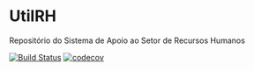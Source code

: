 # UtilRH
Repositório do Sistema de Apoio ao Setor de Recursos Humanos

[![Build Status](https://travis-ci.com/gbianka/utilrh.svg?token=stjpViswVn4YxNPH1D9S&branch=main)](https://travis-ci.com/gbianka/utilrh)
[![codecov](https://codecov.io/gh/gbianka/utilrh/branch/main/graph/badge.svg?token=NPGK81CK1S)](https://codecov.io/gh/gbianka/utilrh)
